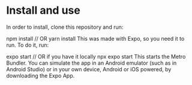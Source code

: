 # Install and use

In order to install, clone this repository and run:

npm install
// OR
yarn install
This was made with Expo, so you need it to run. To do it, run:

expo start
// OR if you have it locally
npx expo start
This starts the Metro Bundler. You can simulate the app in an Android emulator (such as in Android Studio) or in your own device, Android or iOS powered, by downloading the Expo App.
